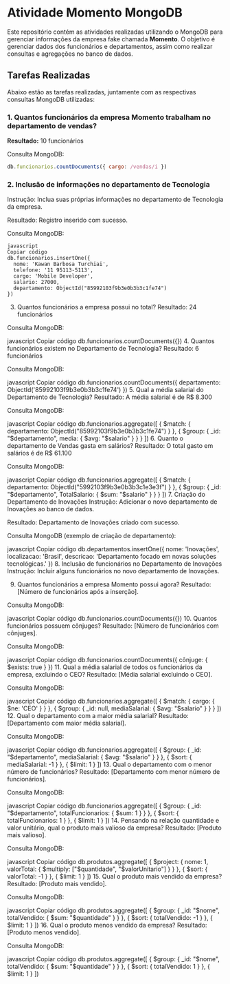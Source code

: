 # Atividade Momento MongoDB

Este repositório contém as atividades realizadas utilizando o MongoDB para gerenciar informações da empresa fake chamada **Momento**. O objetivo é gerenciar dados dos funcionários e departamentos, assim como realizar consultas e agregações no banco de dados.

## Tarefas Realizadas

Abaixo estão as tarefas realizadas, juntamente com as respectivas consultas MongoDB utilizadas:

### 1. Quantos funcionários da empresa **Momento** trabalham no departamento de vendas?

**Resultado:** 10 funcionários

Consulta MongoDB:
```javascript
db.funcionarios.countDocuments({ cargo: /vendas/i })
```
### 2. Inclusão de informações no departamento de Tecnologia
Instrução: Inclua suas próprias informações no departamento de Tecnologia da empresa.

Resultado: Registro inserido com sucesso.

Consulta MongoDB:
```
javascript
Copiar código
db.funcionarios.insertOne({
  nome: 'Kawan Barbosa Turchiai',
  telefone: '11 95113-5113',
  cargo: 'Mobile Developer',
  salario: 27000,
  departamento: ObjectId("85992103f9b3e0b3b3c1fe74")
})
```
3. Quantos funcionários a empresa possui no total?
Resultado: 24 funcionários

Consulta MongoDB:

javascript
Copiar código
db.funcionarios.countDocuments({})
4. Quantos funcionários existem no Departamento de Tecnologia?
Resultado: 6 funcionários

Consulta MongoDB:

javascript
Copiar código
db.funcionarios.countDocuments({ departamento: ObjectId('85992103f9b3e0b3b3c1fe74') })
5. Qual a média salarial do Departamento de Tecnologia?
Resultado: A média salarial é de R$ 8.300

Consulta MongoDB:

javascript
Copiar código
db.funcionarios.aggregate([
  { $match: { departamento: ObjectId("85992103f9b3e0b3b3c1fe74") } },
  { $group: { _id: "$departamento", media: { $avg: "$salario" } } }
])
6. Quanto o departamento de Vendas gasta em salários?
Resultado: O total gasto em salários é de R$ 61.100

Consulta MongoDB:

javascript
Copiar código
db.funcionarios.aggregate([
  { $match: { departamento: ObjectId("5992103f9b3e0b3b3c1e3e3f") } },
  { $group: { _id: "$departamento", TotalSalario: { $sum: "$salario" } } }
])
7. Criação do Departamento de Inovações
Instrução: Adicionar o novo departamento de Inovações ao banco de dados.

Resultado: Departamento de Inovações criado com sucesso.

Consulta MongoDB (exemplo de criação de departamento):

javascript
Copiar código
db.departamentos.insertOne({
  nome: 'Inovações',
  localizacao: 'Brasil',
  descricao: 'Departamento focado em novas soluções tecnológicas.'
})
8. Inclusão de funcionários no Departamento de Inovações
Instrução: Incluir alguns funcionários no novo departamento de Inovações.

9. Quantos funcionários a empresa Momento possui agora?
Resultado: [Número de funcionários após a inserção].

Consulta MongoDB:

javascript
Copiar código
db.funcionarios.countDocuments({})
10. Quantos funcionários possuem cônjuges?
Resultado: [Número de funcionários com cônjuges].

Consulta MongoDB:

javascript
Copiar código
db.funcionarios.countDocuments({ cônjuge: { $exists: true } })
11. Qual a média salarial de todos os funcionários da empresa, excluindo o CEO?
Resultado: [Média salarial excluindo o CEO].

Consulta MongoDB:

javascript
Copiar código
db.funcionarios.aggregate([
  { $match: { cargo: { $ne: 'CEO' } } },
  { $group: { _id: null, mediaSalarial: { $avg: "$salario" } } }
])
12. Qual o departamento com a maior média salarial?
Resultado: [Departamento com maior média salarial].

Consulta MongoDB:

javascript
Copiar código
db.funcionarios.aggregate([
  { $group: { _id: "$departamento", mediaSalarial: { $avg: "$salario" } } },
  { $sort: { mediaSalarial: -1 } },
  { $limit: 1 }
])
13. Qual o departamento com o menor número de funcionários?
Resultado: [Departamento com menor número de funcionários].

Consulta MongoDB:

javascript
Copiar código
db.funcionarios.aggregate([
  { $group: { _id: "$departamento", totalFuncionarios: { $sum: 1 } } },
  { $sort: { totalFuncionarios: 1 } },
  { $limit: 1 }
])
14. Pensando na relação quantidade e valor unitário, qual o produto mais valioso da empresa?
Resultado: [Produto mais valioso].

Consulta MongoDB:

javascript
Copiar código
db.produtos.aggregate([
  { $project: { nome: 1, valorTotal: { $multiply: ["$quantidade", "$valorUnitario"] } } },
  { $sort: { valorTotal: -1 } },
  { $limit: 1 }
])
15. Qual o produto mais vendido da empresa?
Resultado: [Produto mais vendido].

Consulta MongoDB:

javascript
Copiar código
db.produtos.aggregate([
  { $group: { _id: "$nome", totalVendido: { $sum: "$quantidade" } } },
  { $sort: { totalVendido: -1 } },
  { $limit: 1 }
])
16. Qual o produto menos vendido da empresa?
Resultado: [Produto menos vendido].

Consulta MongoDB:

javascript
Copiar código
db.produtos.aggregate([
  { $group: { _id: "$nome", totalVendido: { $sum: "$quantidade" } } },
  { $sort: { totalVendido: 1 } },
  { $limit: 1 }
])
